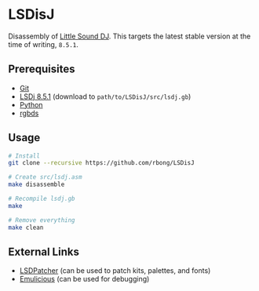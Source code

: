 # LSDisJ

Disassembly of [Little Sound DJ](https://www.littlesounddj.com/lsd/index.php).
This targets the latest stable version at the time of writing, `8.5.1`.

## Prerequisites

  - [Git](https://git-scm.com/downloads)
  - [LSDj 8.5.1](https://www.littlesounddj.com/lsd/latest/rom_images/) (download to `path/to/LSDisJ/src/lsdj.gb`)
  - [Python](https://www.python.org/)
  - [rgbds](https://github.com/gbdev/rgbds)

## Usage

```bash
# Install
git clone --recursive https://github.com/rbong/LSDisJ

# Create src/lsdj.asm
make disassemble

# Recompile lsdj.gb
make

# Remove everything
make clean
```

## External Links

  - [LSDPatcher](https://github.com/jkotlinski/lsdpatch) (can be used to patch kits, palettes, and fonts)
  - [Emulicious](https://emulicious.net/) (can be used for debugging)
